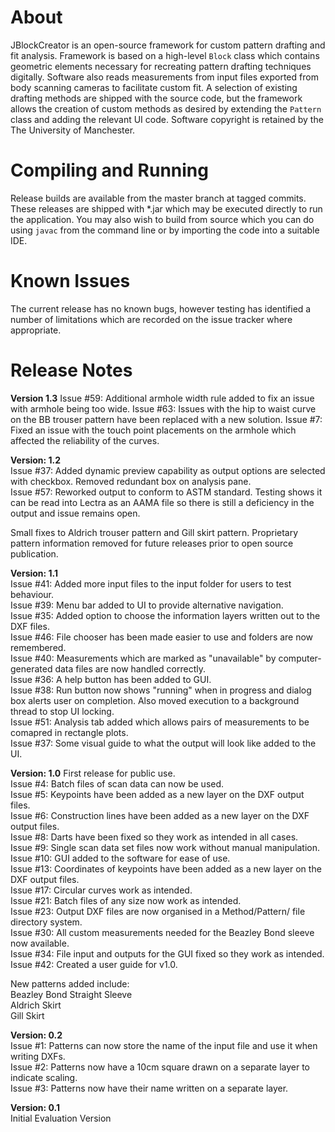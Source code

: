 # About #
JBlockCreator is an open-source framework for custom pattern drafting and fit analysis. Framework is based on a 
high-level `Block` class which contains geometric elements necessary for recreating pattern drafting techniques 
digitally. Software also reads measurements from input files exported from body scanning cameras to facilitate custom 
fit. A selection of existing drafting methods are shipped with the source code, but the framework allows the creation of
custom methods as desired by extending the `Pattern` class and adding the relevant UI code. Software copyright is 
retained by the The University of Manchester.

# Compiling and Running #
Release builds are available from the master branch at tagged commits. These releases are shipped with *.jar
which may be executed directly to run the application. You may also wish to build from source which you can do using
`javac` from the command line or by importing the code into a suitable IDE.

# Known Issues #
The current release has no known bugs, however testing has identified a
number of limitations which are recorded on the issue tracker where appropriate.

# Release Notes #

**Version 1.3**
Issue #59: Additional armhole width rule added to fix an issue with armhole being too wide.
Issue #63: Issues with the hip to waist curve on the BB trouser pattern have been replaced with a new solution.
Issue #7: Fixed an issue with the touch point placements on the armhole which affected the reliability of the curves.

**Version: 1.2**        
Issue #37: Added dynamic preview capability as output options are selected with checkbox. Removed redundant box on analysis pane.    
Issue #57: Reworked output to conform to ASTM standard. Testing shows it can be read into Lectra as an AAMA file so there is still a deficiency in the output and issue remains open.    

Small fixes to Aldrich trouser pattern and Gill skirt pattern.
Proprietary pattern information removed for future releases prior to open source publication.    

**Version: 1.1**    
Issue #41: Added more input files to the input folder for users to test behaviour.    
Issue #39: Menu bar added to UI to provide alternative navigation.    
Issue #35: Added option to choose the information layers written out to the DXF files.    
Issue #46: File chooser has been made easier to use and folders are now remembered.    
Issue #40: Measurements which are marked as "unavailable" by computer-generated data files are now handled correctly.    
Issue #36: A help button has been added to GUI.    
Issue #38: Run button now shows "running" when in progress and dialog box alerts user on completion. Also moved execution to a background thread to stop UI locking.    
Issue #51: Analysis tab added which allows pairs of measurements to be comapred in rectangle plots.    
Issue #37: Some visual guide to what the output will look like added to the UI.    

**Version: 1.0**
First release for public use.    
Issue #4: Batch files of scan data can now be used.    
Issue #5: Keypoints have been added as a new layer on the DXF output files.    
Issue #6: Construction lines have been added as a new layer on the DXF output files.    
Issue #8: Darts have been fixed so they work as intended in all cases.    
Issue #9: Single scan data set files now work without manual manipulation.    
Issue #10: GUI added to the software for ease of use.    
Issue #13: Coordinates of keypoints have been added as a new layer on the DXF output files.    
Issue #17: Circular curves work as intended.    
Issue #21: Batch files of any size now work as intended.    
Issue #23: Output DXF files are now organised in a Method/Pattern/ file directory system.    
Issue #30: All custom measurements needed for the Beazley Bond sleeve now available.    
Issue #34: File input and outputs for the GUI fixed so they work as intended.    
Issue #42: Created a user guide for v1.0.

New patterns added include:    
Beazley Bond Straight Sleeve    
Aldrich Skirt    
Gill Skirt    

**Version: 0.2**    
Issue #1: Patterns can now store the name of the input file and use it when writing DXFs.    
Issue #2: Patterns now have a 10cm square drawn on a separate layer to indicate scaling.    
Issue #3: Patterns now have their name written on a separate layer.    

**Version: 0.1**    
Initial Evaluation Version
